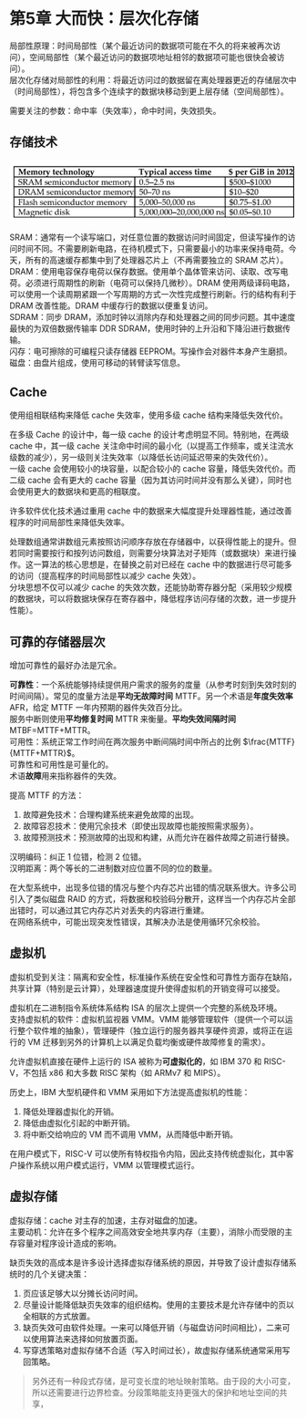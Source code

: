 # 第5章 大而快：层次化存储
局部性原理：时间局部性（某个最近访问的数据项可能在不久的将来被再次访问），空间局部性（某个最近访问的数据项地址相邻的数据项可能也很快会被访问）。  
层次化存储对局部性的利用：将最近访问过的数据留在离处理器更近的存储层次中（时间局部性），将包含多个连续字的数据块移动到更上层存储（空间局部性）。

需要关注的参数：命中率（失效率），命中时间，失效损失。

## 存储技术

![现代层次化存储中的几种主要技术](_v_images/20220926152048120_22909.png)

SRAM：通常有一个读写端口，对任意位置的数据访问时间固定，但读写操作的访问时间不同。不需要刷新电路，在待机模式下，只需要最小的功率来保持电荷。今天，所有的高速缓存都集中到了处理器芯片上（不再需要独立的 SRAM 芯片）。  
DRAM：使用电容保存电荷以保存数据。使用单个晶体管来访问、读取、改写电荷。必须进行周期性的刷新（电荷可以保持几微秒）。DRAM 使用两级译码电路，可以使用一个读周期紧跟一个写周期的方式一次性完成整行刷新。行的结构有利于 DRAM 改善性能。DRAM 中缓存行的数据以便重复访问。  
SDRAM：同步 DRAM，添加时钟以消除内存和处理器之间的同步问题。其中速度最快的为双倍数据传输率 DDR SDRAM，使用时钟的上升沿和下降沿进行数据传输。  
闪存：电可擦除的可编程只读存储器 EEPROM。写操作会对器件本身产生磨损。  
磁盘：由盘片组成，使用可移动的转臂读写信息。

## Cache
使用组相联结构来降低 cache 失效率，使用多级 cache 结构来降低失效代价。

在多级 Cache 的设计中，每一级 cache 的设计考虑明显不同。特别地，在两级 cache 中，其一级 cache 关注命中时间的最小化（以提高工作频率，或关注流水级数的减少），另一级则关注失效率（以降低长访问延迟带来的失效代价）。  
一级 cache 会使用较小的块容量，以配合较小的 cache 容量，降低失效代价。而二级 cache 会有更大的 cache 容量（因为其访问时间并没有那么关键），同时也会使用更大的数据块和更高的相联度。

许多软件优化技术通过重用 cache 中的数据来大幅度提升处理器性能，通过改善程序的时间局部性来降低失效率。

处理数组通常讲数组元素按照访问顺序存放在存储器中，以获得性能上的提升。但若同时需要按行和按列访问数组，则需要分块算法对子矩阵（或数据块）来进行操作。这一算法的核心思想是，在替换之前对已经在 cache 中的数据进行尽可能多的访问（提高程序的时间局部性以减少 cache 失效）。  
分块思想不仅可以减少 cache 的失效次数，还能协助寄存器分配（采用较少规模的数据块，可以将数据块保存在寄存器中，降低程序访问存储的次数，进一步提升性能）。

## 可靠的存储器层次
增加可靠性的最好办法是冗余。

**可靠性**：一个系统能够持续提供用户需求的服务的度量（从参考时刻到失效时刻的时间间隔）。常见的度量方法是**平均无故障时间** MTTF。另一个术语是**年度失效率** AFR，给定 MTTF 一年内预期的器件失效百分比。  
服务中断则使用**平均修复时间** MTTR 来衡量。**平均失效间隔时间** MTBF=MTTF+MTTR。  
可用性：系统正常工作时间在两次服务中断间隔时间中所占的比例 $\frac{MTTF}{MTTF+MTTR}$。  
可靠性和可用性是可量化的。  
术语**故障**用来指称器件的失效。

提高 MTTF 的方法：  
1. 故障避免技术：合理构建系统来避免故障的出现。  
2. 故障容忍技术：使用冗余技术（即使出现故障也能按照需求服务）。  
3. 故障预测技术：预测故障的出现和构建，从而允许在器件故障之前进行替换。

汉明编码：纠正 1 位错，检测 2 位错。  
汉明距离：两个等长的二进制数对应位置不同的位的数量。

在大型系统中，出现多位错的情况与整个内存芯片出错的情况联系很大。许多公司引入了类似磁盘 RAID 的方式，将数据和校验码分散开，这样当一个内存芯片全部出错时，可以通过其它内存芯片对丢失的内容进行重建。  
在网络系统中，可能出现突发性错误，其解决办法是使用循环冗余校验。

## 虚拟机
虚拟机受到关注：隔离和安全性，标准操作系统在安全性和可靠性方面存在缺陷，共享计算（特别是云计算），处理器速度提升使得虚拟机的开销变得可以接受。

虚拟机在二进制指令系统体系结构 ISA 的层次上提供一个完整的系统及环境。  
支持虚拟机的软件：虚拟机监视器 VMM。VMM 能够管理软件（提供一个可以运行整个软件堆的抽象），管理硬件（独立运行的服务器共享硬件资源，或将正在运行的 VM 迁移到另外的计算机上以满足负载均衡或硬件故障修复的需求）。

允许虚拟机直接在硬件上运行的 ISA 被称为**可虚拟化的**，如 IBM 370 和 RISC-V，不包括 x86 和大多数 RISC 架构（如 ARMv7 和 MIPS）。

历史上，IBM 大型机硬件和 VMM 采用如下方法提高虚拟机的性能：  
1. 降低处理器虚拟化的开销。  
2. 降低由虚拟化引起的中断开销。  
3. 将中断交给响应的 VM 而不调用 VMM，从而降低中断开销。

在用户模式下，RISC-V 可以使所有特权指令内陷，因此支持传统虚拟化，其中客户操作系统以用户模式运行，VMM 以管理模式运行。

## 虚拟存储
虚拟存储：cache 对主存的加速，主存对磁盘的加速。  
主要动机：允许在多个程序之间高效安全地共享内存（主要），消除小而受限的主存容量对程序设计造成的影响。

缺页失效的高成本是许多设计选择虚拟存储系统的原因，并导致了设计虚拟存储系统时的几个关键决策：  
1. 页应该足够大以分摊长访问时间。  
2. 尽量设计能降低缺页失效率的组织结构。使用的主要技术是允许存储中的页以全相联的方式放置。  
3. 缺页失效可由软件处理。一来可以降低开销（与磁盘访问时间相比），二来可以使用算法来选择如何放置页面。  
4. 写穿透策略对虚拟存储不合适（写入时间过长），故虚拟存储系统通常采用写回策略。

> 另外还有一种段式存储，是可变长度的地址映射策略。由于段的大小可变，所以还需要进行边界检查。分段策略能支持更强大的保护和地址空间的共享，


